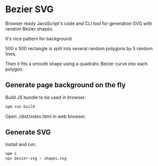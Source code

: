 # Bezier SVG

Browser ready JavaScript's code and CLI tool for generation SVG with random Bezier shapes.

It's nice pattern for background.

500 x 500 rectangle is split into several random polygons by 5 random lines.

Then it fits a smooth shape using a quadratic Bezier curve into each polygon.


## Generate page background on the fly

Build JS bundle to be used in browser:
```bash
npm run build
```

Open ./dist/index.html in web browser.

## Generate SVG

Install and run:
```bash
npm i
npx bezier-svg > shapes.svg
```
